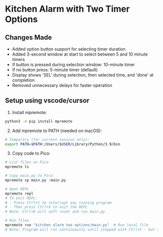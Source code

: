 # Kitchen Alarm with Two Timer Options

## Changes Made
- Added option button support for selecting timer duration
- Added 3-second window at start to select between 5 and 10 minute timers
- If button is pressed during selection window: 10-minute timer
- If no button press: 5-minute timer (default)
- Display shows 'SEL' during selection, then selected time, and 'done' at completion
- Removed unnecessary delays for faster operation 

## Setup using vscode/cursor

1. Install mpremote:
```bash
python3 -m pip install mpremote
```

2. Add mpremote to PATH (needed on macOS):
```bash
# Temporary (for current session only):
export PATH=$PATH:/Users/$USER/Library/Python/3.9/bin
```

3. Copy code to Pico:
```bash
# List files on Pico
mpremote ls

# Copy main.py to Pico
mpremote cp main.py :main.py

# Open REPL
mpremote repl
# To exit REPL: 
# - Press Ctrl+C to interrupt any running program
# - Then press Ctrl+X to exit the REPL
# Note: Ctrl+D will soft reset and run main.py

# Run files
mpremote run "kitchen alarm two options/main.py"  # Run local file
# Note: Program will run continuously until stopped with Ctrl+C - but somehow keeps running on pico
```